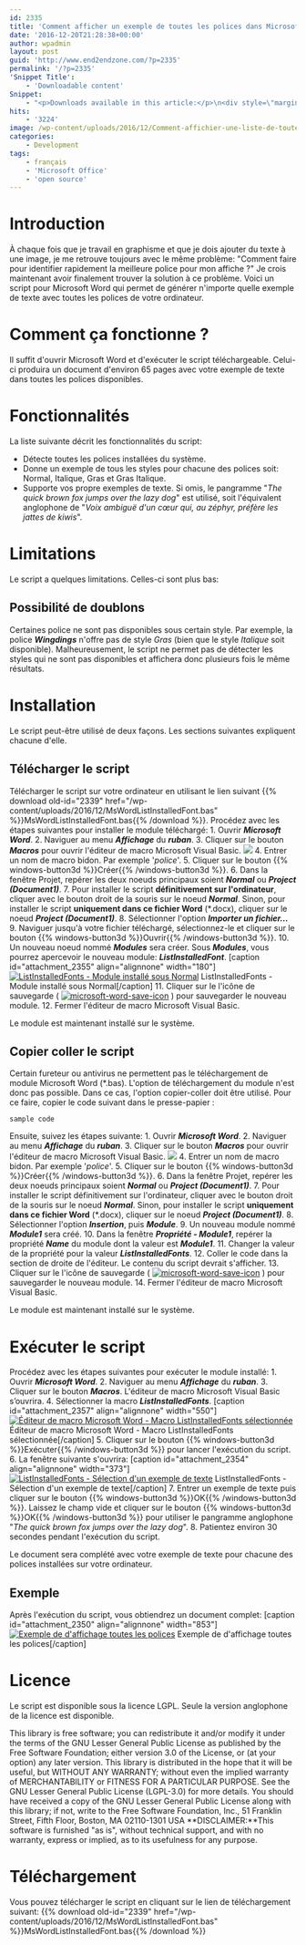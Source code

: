 ```yaml
---
id: 2335
title: 'Comment afficher un exemple de toutes les polices dans Microsoft Word'
date: '2016-12-20T21:28:38+00:00'
author: wpadmin
layout: post
guid: 'http://www.end2endzone.com/?p=2335'
permalink: '/?p=2335'
'Snippet Title':
    - 'Downloadable content'
Snippet:
    - "<p>Downloads available in this article:</p>\n<div style=\"margin-bottom: 18px\">\n<p class=\"nomarginbottom\">Code:</p>\n<ul class=\"fa-ul\">\n<li><a href=\"/download/2339/\"><i class=\"fa-li fa fa-download\" style=\"position: inherit;\"></i>[download old-id=\"2339\" template=\"title\"]</a></li>\n</ul>\n<p class=\"nomarginbottom\">Exemple de polices:</p>\n<ul class=\"fa-ul\">\n<li><a href=\"/download/2341/\"><i class=\"fa-li fa fa-download\" style=\"position: inherit;\"></i>[download old-id=\"2341\" template=\"title\"]</a></li>\n</ul>\n</div>\n"
hits:
    - '3224'
image: /wp-content/uploads/2016/12/Comment-affichier-une-liste-de-toutes-les-polices-dans-Microsoft-Word.jpg
categories:
    - Development
tags:
    - français
    - 'Microsoft Office'
    - 'open source'
---
```


# Introduction

À chaque fois que je travail en graphisme et que je dois ajouter du texte à une image, je me retrouve toujours avec le même problème: "Comment faire pour identifier rapidement la meilleure police pour mon affiche ?" Je crois maintenant avoir finalement trouver la solution à ce problème. Voici un script pour Microsoft Word qui permet de générer n'importe quelle exemple de texte avec toutes les polices de votre ordinateur.

# Comment ça fonctionne ?

Il suffit d'ouvrir Microsoft Word et d'exécuter le script téléchargeable. Celui-ci produira un document d'environ 65 pages avec votre exemple de texte dans toutes les polices disponibles.

# Fonctionnalités

La liste suivante décrit les fonctionnalités du script:

- Détecte toutes les polices installées du système.
- Donne un exemple de tous les styles pour chacune des polices soit: Normal, Italique, Gras et Gras Italique.
- Supporte vos propre exemples de texte. Si omis, le pangramme "*The quick brown fox jumps over the lazy dog*" est utilisé, soit l'équivalent anglophone de "*Voix ambiguë d'un cœur qui, au zéphyr, préfère les jattes de kiwis*".

# Limitations

Le script a quelques limitations. Celles-ci sont plus bas:

## Possibilité de doublons

Certaines police ne sont pas disponibles sous certain style. Par exemple, la police ***Wingdings*** n'offre pas de style *Gras* (bien que le style *Italique* soit disponible). Malheureusement, le script ne permet pas de détecter les styles qui ne sont pas disponibles et affichera donc plusieurs fois le même résultats.

# Installation

Le script peut-être utilisé de deux façons. Les sections suivantes expliquent chacune d'elle.

## Télécharger le script

Télécharger le script sur votre ordinateur en utilisant le lien suivant {{% download old-id="2339" href="/wp-content/uploads/2016/12/MsWordListInstalledFont.bas" %}}MsWordListInstalledFont.bas{{% /download %}}. Procédez avec les étapes suivantes pour installer le module téléchargé: 1. Ouvrir ***Microsoft Word***.
2. Naviguer au menu ***Affichage*** du ***ruban***.
3. Cliquer sur le bouton ***Macros*** pour ouvrir l'éditeur de macro Microsoft Visual Basic. [![](https://www.end2endzone.com/wp-content/uploads/2016/12/Microsoft-Word-Menu-Macros-du-Ruban.jpg)](https://www.end2endzone.com/wp-content/uploads/2016/12/Microsoft-Word-Menu-Macros-du-Ruban.jpg)
4. Entrer un nom de macro bidon. Par exemple '*police*'.
5. Cliquer sur le bouton {{% windows-button3d %}}Créer{{% /windows-button3d %}}.
6. Dans la fenêtre Projet, repérer les deux noeuds principaux soient ***Normal*** ou ***Project (Document1)***.
7. Pour installer le script **définitivement sur l'ordinateur**, cliquer avec le bouton droit de la souris sur le noeud ***Normal***. Sinon, pour installer le script **uniquement dans ce fichier Word** (\*.docx), cliquer sur le noeud ***Project (Document1)***.
8. Sélectionner l'option ***Importer un fichier...***
9. Naviguer jusqu'à votre fichier téléchargé, sélectionnez-le et cliquer sur le bouton {{% windows-button3d %}}Ouvrir{{% /windows-button3d %}}.
10. Un nouveau noeud nommé ***Modules*** sera créer. Sous ***Modules***, vous pourrez apercevoir le nouveau module: ***ListInstalledFont***. \[caption id="attachment\_2355" align="alignnone" width="180"\][![ListInstalledFonts - Module installé sous Normal](https://www.end2endzone.com/wp-content/uploads/2016/12/ListInstalledFonts-Module-installé-sous-Normal.jpg)](https://www.end2endzone.com/wp-content/uploads/2016/12/ListInstalledFonts-Module-installé-sous-Normal.jpg) ListInstalledFonts - Module installé sous Normal\[/caption\]
11. Cliquer sur le l'icône de sauvegarde ( [![microsoft-word-save-icon](https://www.end2endzone.com/wp-content/uploads/2016/12/Microsoft-Word-Save-icon.jpg)](https://www.end2endzone.com/wp-content/uploads/2016/12/Microsoft-Word-Save-icon.jpg) ) pour sauvegarder le nouveau module.
12. Fermer l'éditeur de macro Microsoft Visual Basic.

Le module est maintenant installé sur le système.

## Copier coller le script

Certain fureteur ou antivirus ne permettent pas le téléchargement de module Microsoft Word (\*.bas). L'option de téléchargement du module n'est donc pas possible. Dans ce cas, l'option copier-coller doit être utilisé. Pour ce faire, copier le code suivant dans le presse-papier :

```
sample code
```

Ensuite, suivez les étapes suivante: 1. Ouvrir ***Microsoft Word***.
2. Naviguer au menu ***Affichage*** du ***ruban***.
3. Cliquer sur le bouton ***Macros*** pour ouvrir l'éditeur de macro Microsoft Visual Basic. [![](https://www.end2endzone.com/wp-content/uploads/2016/12/Microsoft-Word-Menu-Macros-du-Ruban.jpg)](https://www.end2endzone.com/wp-content/uploads/2016/12/Microsoft-Word-Menu-Macros-du-Ruban.jpg)
4. Entrer un nom de macro bidon. Par exemple '*police*'.
5. Cliquer sur le bouton {{% windows-button3d %}}Créer{{% /windows-button3d %}}.
6. Dans la fenêtre Projet, repérer les deux noeuds principaux soient ***Normal*** ou ***Project (Document1)***.
7. Pour installer le script définitivement sur l'ordinateur, cliquer avec le bouton droit de la souris sur le noeud ***Normal***. Sinon, pour installer le script **uniquement dans ce fichier Word** (\*.docx), cliquer sur le noeud ***Project (Document1)***.
8. Sélectionner l'option ***Insertion***, puis ***Module***.
9. Un nouveau module nommé ***Module1*** sera créé.
10. Dans la fenêtre ***Propriété - Module1***, repérer la propriété ***Name*** du module dont la valeur est ***Module1***.
11. Changer la valeur de la propriété pour la valeur ***ListInstalledFonts***.
12. Coller le code dans la section de droite de l'éditeur. Le contenu du script devrait s'afficher.
13. Cliquer sur le l'icône de sauvegarde ( [![microsoft-word-save-icon](https://www.end2endzone.com/wp-content/uploads/2016/12/Microsoft-Word-Save-icon.jpg)](https://www.end2endzone.com/wp-content/uploads/2016/12/Microsoft-Word-Save-icon.jpg) ) pour sauvegarder le nouveau module.
14. Fermer l'éditeur de macro Microsoft Visual Basic.

Le module est maintenant installé sur le système.

# Exécuter le script

Procédez avec les étapes suivantes pour exécuter le module installé: 1. Ouvrir ***Microsoft Word***.
2. Naviguer au menu ***Affichage*** du ***ruban***.
3. Cliquer sur le bouton ***Macros***. L'éditeur de macro Microsoft Visual Basic s’ouvrira.
4. Sélectionner la macro ***ListInstalledFonts***. \[caption id="attachment\_2357" align="alignnone" width="550"\][![Éditeur de macro Microsoft Word - Macro ListInstalledFonts sélectionnée](https://www.end2endzone.com/wp-content/uploads/2016/12/Éditeur-de-macro-Microsoft-Word-Macro-ListInstalledFonts-sélectionnée.jpg)](https://www.end2endzone.com/wp-content/uploads/2016/12/Éditeur-de-macro-Microsoft-Word-Macro-ListInstalledFonts-sélectionnée.jpg) Éditeur de macro Microsoft Word - Macro ListInstalledFonts sélectionnée\[/caption\]
5. Cliquer sur le bouton {{% windows-button3d %}}Exécuter{{% /windows-button3d %}} pour lancer l'exécution du script.
6. La fenêtre suivante s'ouvrira: \[caption id="attachment\_2354" align="alignnone" width="373"\][![ListInstalledFonts - Sélection d'un exemple de texte](https://www.end2endzone.com/wp-content/uploads/2016/12/ListInstalledFonts-Sélection-dun-exemple-de-texte.jpg)](https://www.end2endzone.com/wp-content/uploads/2016/12/ListInstalledFonts-Sélection-dun-exemple-de-texte.jpg) ListInstalledFonts - Sélection d'un exemple de texte\[/caption\]
7. Entrer un exemple de texte puis cliquer sur le bouton {{% windows-button3d %}}OK{{% /windows-button3d %}}. Laissez le champ vide et cliquer sur le bouton {{% windows-button3d %}}OK{{% /windows-button3d %}} pour utiliser le pangramme anglophone "*The quick brown fox jumps over the lazy dog*".
8. Patientez environ 30 secondes pendant l'exécution du script.

Le document sera complété avec votre exemple de texte pour chacune des polices installées sur votre ordinateur.

## Exemple

Après l'exécution du script, vous obtiendrez un document complet: \[caption id="attachment\_2350" align="alignnone" width="853"\][![Exemple de d'affichage toutes les polices](https://www.end2endzone.com/wp-content/uploads/2016/12/Comment-affichier-une-liste-de-toutes-les-polices-dans-Microsoft-Word.jpg)](https://www.end2endzone.com/wp-content/uploads/2016/12/Comment-affichier-une-liste-de-toutes-les-polices-dans-Microsoft-Word.jpg) Exemple de d'affichage toutes les polices\[/caption\]

# Licence

Le script est disponible sous la licence LGPL. Seule la version anglophone de la licence est disponible.

This library is free software; you can redistribute it and/or modify it under the terms of the GNU Lesser General Public License as published by the Free Software Foundation; either version 3.0 of the License, or (at your option) any later version. This library is distributed in the hope that it will be useful, but WITHOUT ANY WARRANTY; without even the implied warranty of MERCHANTABILITY or FITNESS FOR A PARTICULAR PURPOSE. See the GNU Lesser General Public License (LGPL-3.0) for more details. You should have received a copy of the GNU Lesser General Public License along with this library; if not, write to the Free Software Foundation, Inc., 51 Franklin Street, Fifth Floor, Boston, MA 02110-1301 USA **DISCLAIMER:**This software is furnished "as is", without technical support, and with no warranty, express or implied, as to its usefulness for any purpose.

# Téléchargement

Vous pouvez télécharger le script en cliquant sur le lien de téléchargement suivant:
{{% download old-id="2339" href="/wp-content/uploads/2016/12/MsWordListInstalledFont.bas" %}}MsWordListInstalledFont.bas{{% /download %}}
